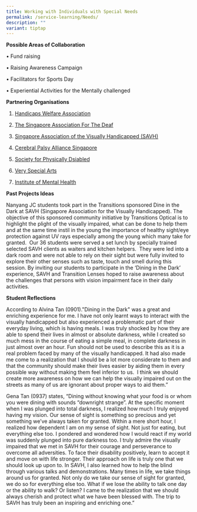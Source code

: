 ```yaml
---
title: Working with Individuals with Special Needs
permalink: /service-learning/Needs/
description: ""
variant: tiptap
---
```

<p><strong>Possible Areas of Collaboration</strong>
</p>
<p>• Fund raising</p>
<p>• Raising Awareness Campaign</p>
<p>• Facilitators for Sports Day</p>
<p>• Experiential Activities for the Mentally challenged</p>
<p><strong>Partnering Organisations</strong>
</p>
<ol data-tight="true" class="tight">
<li>
<p><a href="https://hwa.org.sg/" rel="noopener noreferrer nofollow" target="_blank">Handicaps Welfare Association</a>
</p>
</li>
<li>
<p><a href="http://www.sadeaf.org.sg/" rel="noopener noreferrer nofollow" target="_blank">The Singapore Association For The Deaf</a>
</p>
</li>
<li>
<p><a href="http://www.savh.org.sg/" rel="noopener noreferrer nofollow" target="_blank">Singapore Association of the Visually Handicapped (SAVH)</a>
</p>
</li>
<li>
<p><a href="https://cpas.org.sg/get-involved/volunteer/" rel="noopener noreferrer nofollow" target="_blank">Cerebral Palsy Alliance Singapore</a>
</p>
</li>
<li>
<p><a href="https://www.spd.org.sg/" rel="noopener noreferrer nofollow" target="_blank">Society for Physically Dsiabled</a>
</p>
</li>
<li>
<p><a href="https://www.artdis.org.sg/volunteer/" rel="noopener noreferrer nofollow" target="_blank">Very Special Arts</a>
</p>
</li>
<li>
<p><a href="https://www.imh.com.sg/" rel="noopener noreferrer nofollow" target="_blank">Institute of Mental Health</a>
</p>
</li>
</ol>
<p><strong>Past Projects Ideas</strong>
</p>
<p>Nanyang JC students took part in the Transitions sponsored Dine in the
Dark at SAVH (Singapore Association for the Visually Handicapped). The
objective of this sponsored community initiative by Transitions Optical
is to highlight the plight of the visually impaired, what can be done to
help them and at the same time instil in the young the importance of healthy
sight/eye protection against UV rays especially among the young which many
take for granted. &nbsp;Our 36 students were served a set lunch by specially
trained selected SAVH clients as waiters and kitchen helpers. &nbsp;They
were led into a dark room and were not able to rely on their sight but
were fully invited to explore their other senses such as taste, touch and
smell during this session. By inviting our students to participate in the
‘Dining in the Dark’ experience, SAVH and Transition Lenses hoped to raise
awareness about the challenges that persons with vision impairment face
in their daily activities.</p>
<p><strong>Student Reflections</strong>
</p>
<p>According to Alvina Tan (0901)."Dining in the Dark" was a great and enriching
experience for me. I have not only learnt ways to interact with the visually
handicapped but also experienced a problematic part of their everyday living,
which is having meals. I was truly shocked by how they are able to spend
their lives in almost or absolute darkness, while I created so much mess
in the course of eating a simple meal, in complete darkness in just almost
over an hour. Fun should not be used to describe this as it is a real problem
faced by many of the visually handicapped. It had also made me come to
a realization that I should be a lot more considerate to them and that
the community should make their lives easier by aiding them in every possible
way without making them feel inferior to us. &nbsp;I think we should create
more awareness on how we can help the visually impaired out on the streets
as many of us are ignorant about proper ways to aid them.”</p>
<p>Gena Tan (0937) states, “Dining without knowing what your food is or whom
you were dining with sounds “downright strange”. At the specific moment
when I was plunged into total darkness, I realized how much I truly enjoyed
having my vision. Our sense of sight is something so precious and yet something
we’ve always taken for granted. Within a mere short hour, I realized how
dependent I am on my sense of sight. Not just for eating, but everything
else too. I pondered and wondered how I would react if my world was suddenly
plunged into pure darkness too. I truly admire the visually impaired that
we met in SAVH for their courage and perseverance to overcome all adversities.
To face their disability positively, learn to accept it and move on with
life stronger. Their approach on life is truly one that we should look
up upon to. In SAVH, I also learned how to help the blind through various
talks and demonstrations. Many times in life, we take things around us
for granted. Not only do we take our sense of sight for granted, we do
so for everything else too. What if we lose the ability to talk one day
or the ability to walk? Or listen? I came to the realization that we should
always cherish and protect what we have been blessed with. The trip to
SAVH has truly been an inspiring and enriching one.”</p>